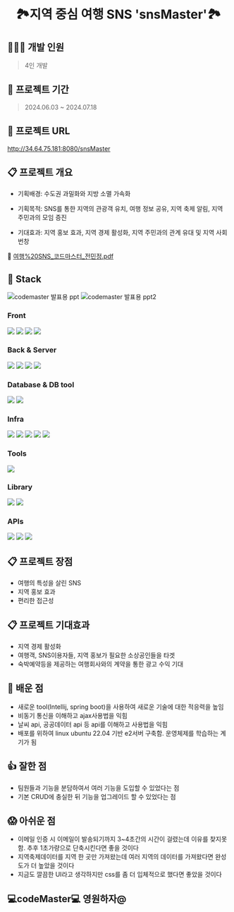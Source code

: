 <h1 align="center"> 🏞️지역 중심 여행 SNS 'snsMaster'🏞️ </h1>

## 👩🏻‍💻 개발 인원
> 4인 개발
>
## 🚀 프로젝트 기간
> 2024.06.03 ~ 2024.07.18

## 🚀 프로젝트 URL
http://34.64.75.181:8080/snsMaster

## 📋 프로젝트 개요
- 기획배경: 수도권 과밀화와 지방 소멸 가속화<br>

- 기획목적: SNS를 통한 지역의 관광객 유치, 여행 정보 공유, 지역 축제 알림, 지역 주민과의 모임 증진<br>
- 기대효과: 지역 홍보 효과, 지역 경제 활성화, 지역 주민과의 관계 유대 및 지역 사회 번창<br>

 🔗 [여행%20SNS_코드마스터_전민정.pdf](https://github.com/ekfrif0914/project_SNSMaster/blob/master/%EC%97%AC%ED%96%89%20SNS_%EC%BD%94%EB%93%9C%EB%A7%88%EC%8A%A4%ED%84%B0_%EC%A0%84%EB%AF%BC%EC%A0%95.pdf)

## 🚧 Stack 
![codemaster 발표용  ppt](https://github.com/user-attachments/assets/9c6d9d43-e2e9-40e4-9674-d785b7132463)
![codemaster 발표용  ppt2](https://github.com/user-attachments/assets/effa77ad-8b80-4f4d-b3bb-9162f659a8f3)

<h3> Front </h3>
<div>
<img src="https://img.shields.io/badge/html5-E34F26?style=for-the-badge&logo=html5&logoColor=white"> 
<img src="https://img.shields.io/badge/css3-1572B6?style=for-the-badge&logo=css3&logoColor=white"> 
<img src="https://img.shields.io/badge/Javascript-F7DF1E?style=for-the-badge&logo=javascript&logoColor=white">  
<img src="https://img.shields.io/badge/bootstrap-7952B3?style=for-the-badge&logo=bootstrap&logoColor=white">
 
</div>

<h3> Back & Server </h3>
<div>
<img src="https://img.shields.io/badge/java-%23ED8B00?style=for-the-badge&logo=openjdk&logoColor=white">
<img src="https://img.shields.io/badge/springboot-6DB33F?style=for-the-badge&logo=springboot&logoColor=white">
<img src="https://img.shields.io/badge/gradle-02303A?style=for-the-badge&logo=gradle&logoColor=white">
<img src="https://img.shields.io/badge/apache tomcat-F8DC75?style=for-the-badge&logo=apachetomcat&logoColor=white">
</div>

<h3> Database & DB tool </h3>
<div>
<img src="https://img.shields.io/badge/mysql-4479A1?style=for-the-badge&logo=mysql&logoColor=white">
<img src="https://img.shields.io/badge/dbeaver-382923?style=for-the-badge&logo=dbeaver&logoColor=white"> 
 
</div>

<h3> Infra</h3> 
<div>
<img src="https://img.shields.io/badge/github-181717?style=for-the-badge&logo=github&logoColor=white"> 
<img src="https://img.shields.io/badge/git-F05032?style=for-the-badge&logo=git&logoColor=white">
<img src="https://img.shields.io/badge/Linux-FCC624?style=for-the-badge&logo=Linux&logoColor=white">  
<img src="https://img.shields.io/badge/Google cloud platform-4285F4?style=for-the-badge&logo=Google cloud platform&logoColor=white">  
<img src="https://img.shields.io/badge/ubuntu-E95420?style=for-the-badge&logo=ubuntu&logoColor=white">  
 
</div>

<h3> Tools </h3>
<div>
<img src="https://img.shields.io/badge/intellij-000000?style=for-the-badge&logo=intellij&logoColor=white">   
</div>
<h3>Library</h3>
<div>
<img src="https://img.shields.io/badge/Mybatis-DD282E?style=for-the-badge&logo=matrix&logoColor=white">  
<img src="https://img.shields.io/badge/jquery-0769AD?style=for-the-badge&logo=jquery&logoColor=white">  
</div>

<h3> APIs</h3>
<div>
<img src="https://img.shields.io/badge/gmail-EA4335?style=for-the-badge&logo=gmail&logoColor=white">  
<img src="https://img.shields.io/badge/open weather API-2535A0?style=for-the-badge&logo=open weather API&logoColor=white">  
<img src="https://img.shields.io/badge/public data API-4E64DF?style=for-the-badge&logo=public data API&logoColor=white">   
</div>

## 📋 프로젝트 장점
- 여행의 특성을 살린 SNS<br>
- 지역 홍보 효과<br>
- 편리한 접근성<br>

## 📋 프로젝트 기대효과
- 지역 경제 활성화
- 여행객, SNS이용자들, 지역 홍보가 필요한 소상공인들을 타겟<br>
- 숙박예약등을 제공하는 여행회사와의 계약을 통한 광고 수익 기대<br>

## 👀 배운 점
- 새로운 tool(Intellij, spring boot)을 사용하여 새로운 기술에 대한 적응력을 높임
- 비동기 통신을 이해하고 ajax사용법을 익힘
- 날씨 api, 공공데이터 api 등 api를 이해하고 사용법을 익힘
- 배포를 위하여 linux ubuntu 22.04 기반 e2서버 구축함. 운영체제를 학습하는 계기가 됨

## 👍 잘한 점
- 팀원들과 기능을 분담하여서 여러 기능을 도입할 수 있었다는 점
- 기본 CRUD에 충실한 뒤 기능을 업그레이드 할 수 있었다는 점

## 😱 아쉬운 점
- 이메일 인증 시 이메일이 발송되기까지 3~4초간의 시간이 걸렸는데 이유를 찾지못함. 추후 1초가량으로 단축시킨다면 좋을 것이다
- 지역축제데이터를 지역 한 곳만 가져왔는데 여러 지역의 데이터를 가져왔다면 완성도가 더 높았을 것이다
- 지금도 깔끔한 UI라고 생각하지만 css를 좀 더 입체적으로 했다면 좋았을 것이다

## 💻codeMaster💻 영원하자@

